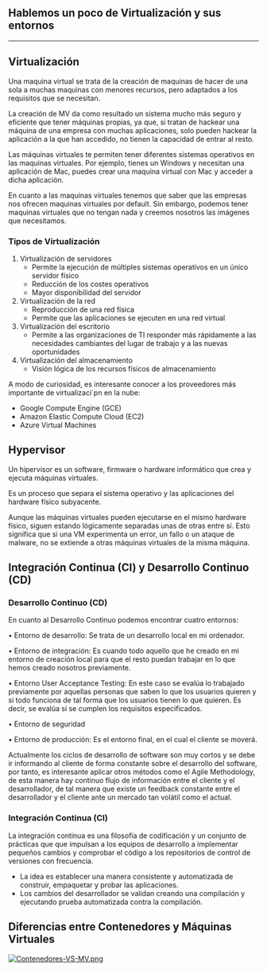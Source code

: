 Hablemos un poco de Virtualización y sus entornos
------
------

Virtualización
------
Una maquina virtual se trata de la creación de maquinas de hacer de una sola a muchas maquinas con menores recursos, pero adaptados a los requisitos que se necesitan.

La creación de MV da como resultado un sistema mucho más seguro y eficiente que tener máquinas propias, ya que, si tratan de hackear una máquina de una empresa con muchas aplicaciones, solo pueden hackear la aplicación a la que han accedido, no tienen la capacidad de entrar al resto.

Las máquinas virtuales te permiten tener diferentes sistemas operativos en las maquinas virtuales. Por ejemplo, tienes un Windows y necesitan una aplicación de Mac, puedes crear una maquina virtual con Mac y acceder a dicha aplicación.

En cuanto a las maquinas virtuales tenemos que saber que las empresas nos ofrecen maquinas virtuales por default. Sin embargo, podemos tener maquinas virtuales que no tengan nada y creemos nosotros las imágenes que necesitamos.

### Tipos de Virtualización

1. Virtualización de servidores
    - Permite la ejecución de múltiples sistemas operativos en un único servidor físico
    - Reducción de los costes operativos
    - Mayor disponibilidad del servidor
2. Virtualización de la red
    - Reproducción de una red física
    - Permite que las aplicaciones se ejecuten en una red virtual
3. Virtualización del escritorio
    - Permite a las organizaciones de TI responder más rápidamente a las necesidades cambiantes del lugar de trabajo y a las nuevas oportunidades
4. Virtualización del almacenamiento
    - Visión lógica de los recursos físicos de almacenamiento

A modo de curiosidad, es interesante conocer a los proveedores más importante de virtualizaci´pn en la nube:

- Google Compute Engine (GCE)
- Amazon Elastic Compute Cloud (EC2)
- Azure Virtual Machines

Hypervisor
------

Un hipervisor es un software, firmware o hardware informático que crea y ejecuta máquinas virtuales.

Es un proceso que separa el sistema operativo y las aplicaciones del hardware físico subyacente.

Aunque las máquinas virtuales pueden ejecutarse en el mismo hardware físico, siguen estando lógicamente separadas unas de otras entre sí. Esto significa que si una VM experimenta un error, un fallo o un ataque de malware, no se extiende a otras máquinas virtuales de la misma máquina.

Integración Continua (CI) y Desarrollo Continuo (CD)
------

### Desarrollo Continuo (CD)

En cuanto al Desarrollo Continuo podemos encontrar cuatro entornos:

•	Entorno de desarrollo: Se trata de un desarrollo local en mi ordenador.

•	Entorno de integración: Es cuando todo aquello que he creado en mi entorno de creación local para que el resto puedan trabajar en lo que hemos creado nosotros previamente.

•	Entorno User Acceptance Testing: En este caso se evalúa lo trabajado previamente por aquellas personas que saben lo que los usuarios quieren y si todo funciona de tal forma que los usuarios tienen lo que quieren. Es decir, se evalúa si se cumplen los requisitos especificados.

•	Entorno de seguridad

•	Entorno de producción: Es el entorno final, en el cual el cliente se moverá.

Actualmente los ciclos de desarrollo de software son muy cortos y se debe ir informando al cliente de forma constante sobre el desarrollo del software, por tanto, es interesante aplicar otros métodos como el Agile Methodology, de esta manera hay continuo flujo de información entre el cliente y el desarrollador, de tal manera que existe un feedback constante entre el desarrollador y el cliente ante un mercado tan volátil como el actual.

### Integración Continua (CI)
La integración continua es una filosofía de codificación y un conjunto de prácticas que que impulsan a los equipos de desarrollo a implementar pequeños cambios y comprobar el código a los repositorios de control de versiones con frecuencia.

- La idea es establecer una manera consistente y automatizada de construir, empaquetar y probar las aplicaciones.
- Los cambios del desarrollador se validan creando una compilación y ejecutando prueba automatizada contra la compilación.

## Diferencias entre Contenedores y Máquinas Virtuales

[![Contenedores-VS-MV.png](https://i.postimg.cc/t4BsK8R5/Contenedores-VS-MV.png)](https://postimg.cc/FYJFcWLd)

